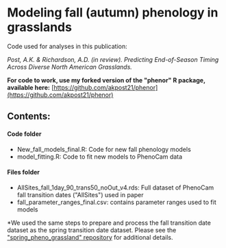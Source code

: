 # Modeling fall (autumn) phenology in grasslands

Code used for analyses in this publication: 

*Post, A.K. & Richardson, A.D. (in review). Predicting End-of-Season Timing Across Diverse North American Grasslands.*


**For code to work, use my forked version of the "phenor" R package, available here:**
[https://github.com/akpost21/phenor](https://github.com/akpost21/phenor)


## Contents:

#### Code folder
- New_fall_models_final.R: Code for new fall phenology models
- model_fitting.R: Code to fit new models to PhenoCam data

#### Files folder
- AllSites_fall_1day_90_trans50_noOut_v4.rds: Full dataset of PhenoCam fall transition dates ("AllSites") used in paper
- fall_parameter_ranges_final.csv: contains parameter ranges used to fit models

*We used the same steps to prepare and process the fall transition date dataset as the spring transition date dataset. Please see the ["spring_pheno_grassland" repository](https://github.com/akpost21/Spring_pheno_grassland) for additional details.
